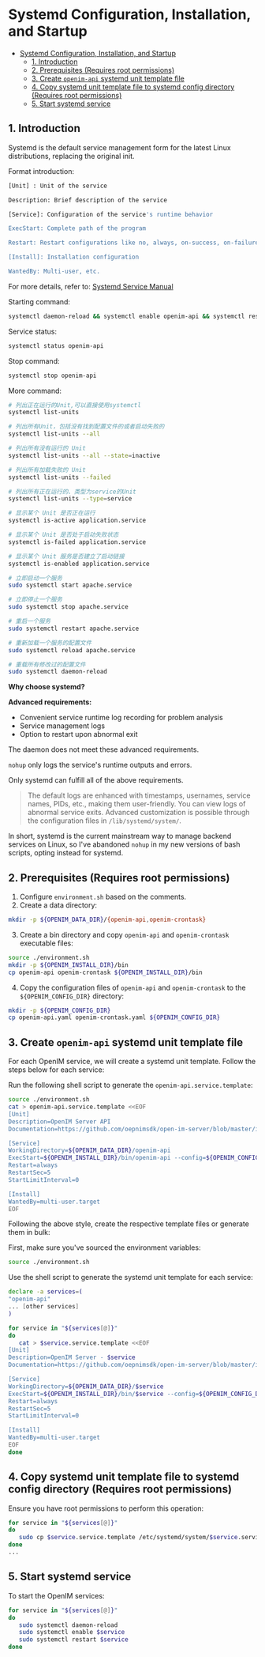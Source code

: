 # Systemd Configuration, Installation, and Startup

- [Systemd Configuration, Installation, and Startup](#systemd-configuration-installation-and-startup)
  - [1. Introduction](#1-introduction)
  - [2. Prerequisites (Requires root permissions)](#2-prerequisites-requires-root-permissions)
  - [3. Create `openim-api` systemd unit template file](#3-create-openim-api-systemd-unit-template-file)
  - [4. Copy systemd unit template file to systemd config directory (Requires root permissions)](#4-copy-systemd-unit-template-file-to-systemd-config-directory-requires-root-permissions)
  - [5. Start systemd service](#5-start-systemd-service)

## 1. Introduction

Systemd is the default service management form for the latest Linux distributions, replacing the original init.

Format introduction:

```bash
[Unit] : Unit of the service

Description: Brief description of the service

[Service]: Configuration of the service's runtime behavior

ExecStart: Complete path of the program

Restart: Restart configurations like no, always, on-success, on-failure, on-abnormal, on-abort, on-watchdog

[Install]: Installation configuration

WantedBy: Multi-user, etc.
```

For more details, refer to: [Systemd Service Manual](https://www.freedesktop.org/software/systemd/man/systemd.service.html)

Starting command:

```bash
systemctl daemon-reload && systemctl enable openim-api && systemctl restart openim-api
```

Service status:

```bash
systemctl status openim-api
```

Stop command:

```bash
systemctl stop openim-api
```

More command:
```bash
# 列出正在运行的Unit,可以直接使用systemctl
systemctl list-units

# 列出所有Unit，包括没有找到配置文件的或者启动失败的
systemctl list-units --all

# 列出所有没有运行的 Unit
systemctl list-units --all --state=inactive

# 列出所有加载失败的 Unit
systemctl list-units --failed

# 列出所有正在运行的、类型为service的Unit
systemctl list-units --type=service

# 显示某个 Unit 是否正在运行
systemctl is-active application.service

# 显示某个 Unit 是否处于启动失败状态
systemctl is-failed application.service

# 显示某个 Unit 服务是否建立了启动链接
systemctl is-enabled application.service

# 立即启动一个服务
sudo systemctl start apache.service

# 立即停止一个服务
sudo systemctl stop apache.service

# 重启一个服务
sudo systemctl restart apache.service

# 重新加载一个服务的配置文件
sudo systemctl reload apache.service

# 重载所有修改过的配置文件
sudo systemctl daemon-reload
```

**Why choose systemd?**

**Advanced requirements:**

- Convenient service runtime log recording for problem analysis
- Service management logs
- Option to restart upon abnormal exit

The daemon does not meet these advanced requirements.

`nohup` only logs the service's runtime outputs and errors.

Only systemd can fulfill all of the above requirements.

> The default logs are enhanced with timestamps, usernames, service names, PIDs, etc., making them user-friendly. You can view logs of abnormal service exits. Advanced customization is possible through the configuration files in `/lib/systemd/system/`.

In short, systemd is the current mainstream way to manage backend services on Linux, so I've abandoned `nohup` in my new versions of bash scripts, opting instead for systemd.

## 2. Prerequisites (Requires root permissions)

1. Configure `environment.sh` based on the comments.
2. Create a data directory:

```bash
mkdir -p ${OPENIM_DATA_DIR}/{openim-api,openim-crontask}
```

3. Create a bin directory and copy `openim-api` and `openim-crontask` executable files:

```bash
source ./environment.sh
mkdir -p ${OPENIM_INSTALL_DIR}/bin
cp openim-api openim-crontask ${OPENIM_INSTALL_DIR}/bin
```

4. Copy the configuration files of `openim-api` and `openim-crontask` to the `${OPENIM_CONFIG_DIR}` directory:

```bash
mkdir -p ${OPENIM_CONFIG_DIR}
cp openim-api.yaml openim-crontask.yaml ${OPENIM_CONFIG_DIR}
```

## 3. Create `openim-api` systemd unit template file

For each OpenIM service, we will create a systemd unit template. Follow the steps below for each service:

Run the following shell script to generate the `openim-api.service.template`:

```bash
source ./environment.sh
cat > openim-api.service.template <<EOF
[Unit]
Description=OpenIM Server API
Documentation=https://github.com/oepnimsdk/open-im-server/blob/master/init/README.md

[Service]
WorkingDirectory=${OPENIM_DATA_DIR}/openim-api
ExecStart=${OPENIM_INSTALL_DIR}/bin/openim-api --config=${OPENIM_CONFIG_DIR}/openim-api.yaml
Restart=always
RestartSec=5
StartLimitInterval=0

[Install]
WantedBy=multi-user.target
EOF
```

Following the above style, create the respective template files or generate them in bulk:

First, make sure you've sourced the environment variables:

```bash
source ./environment.sh
```

Use the shell script to generate the systemd unit template for each service:

```bash
declare -a services=(
"openim-api"
... [other services]
)

for service in "${services[@]}"
do
   cat > $service.service.template <<EOF
[Unit]
Description=OpenIM Server - $service
Documentation=https://github.com/oepnimsdk/open-im-server/blob/master/init/README.md

[Service]
WorkingDirectory=${OPENIM_DATA_DIR}/$service
ExecStart=${OPENIM_INSTALL_DIR}/bin/$service --config=${OPENIM_CONFIG_DIR}/$service.yaml
Restart=always
RestartSec=5
StartLimitInterval=0

[Install]
WantedBy=multi-user.target
EOF
done
```

## 4. Copy systemd unit template file to systemd config directory (Requires root permissions)

Ensure you have root permissions to perform this operation:

```bash
for service in "${services[@]}"
do
   sudo cp $service.service.template /etc/systemd/system/$service.service
done
...
```

## 5. Start systemd service

To start the OpenIM services:

```bash
for service in "${services[@]}"
do
   sudo systemctl daemon-reload 
   sudo systemctl enable $service 
   sudo systemctl restart $service
done
```

